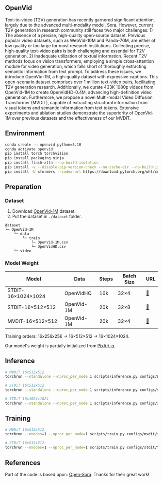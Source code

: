 ## OpenVid
Text-to-video (T2V) generation has recently garnered significant attention, largely due to the advanced multi-modality model, Sora. However, current T2V generation in research community still faces two major challenges: 1) The absence of a precise, high-quality open-source dataset. Previous popular video datasets, such as WebVid-10M and Panda-70M, are either of low quality or too large for most research institutions. Collecting precise, high-quality text-video pairs is both challenging and essential for T2V generation. 2) Inadequate utilization of textual information. Recent T2V methods focus on vision transformers, employing a simple cross-attention module for video generation, which falls short of thoroughly extracting semantic information from text prompt.
To address these issues, we introduce OpenVid-1M, a high-quality dataset with expressive captions. This open-scenario dataset comprises over 1 million text-video pairs, facilitating T2V generation research. Additionally, we curate 433K 1080p videos from OpenVid-1M to create OpenVidHD-0.4M, advancing high-definition video generation. Furthermore, we propose a novel Multi-modal Video Diffusion Transformer (MVDiT), capable of extracting structural information from visual tokens and semantic information from text tokens. Extensive experiments and ablation studies demonstrate the superiority of OpenVid-1M over previous datasets and the effectiveness of our MVDiT.

## Environment

```bash
conda create -n openvid python=3.10
conda activate openvid
pip install torch torchvision
pip install packaging ninja
pip install flash-attn --no-build-isolation
pip install -v --disable-pip-version-check --no-cache-dir --no-build-isolation --config-settings "--build-option=--cpp_ext" --config-settings "--build-option=--cuda_ext" git+https://github.com/NVIDIA/apex.git
pip install -U xformers --index-url https://download.pytorch.org/whl/cu121
```

## Preparation
### Dataset
1. Download [OpenVid-1M](https://huggingface.co/datasets/nkp37/OpenVid-1M) dataset.
2. Put the dataset in `./dataset` folder.
```
dataset
└─ OpenVid-1M
    └─ data
        └─ train
            └─ OpenVid-1M.csv
            └─ OpenVidHD.csv
    └─ video
```

### Model Weight
| Model | Data | Steps | Batch Size | URL                                                                                           |
|------------|--------|-------------|------------|-----------------------------------------------------------------------------------------------|
| STDiT-16×1024×1024 | OpenVidHQ | 16k | 32×4 | [:link:](https://huggingface.co/datasets/nkp37/OpenVid-1M) |
| STDiT-16×512×512 | OpenVid-1M | 20k | 32×8 | [:link:](https://huggingface.co/datasets/nkp37/OpenVid-1M) |
| MVDiT-16×512×512 | OpenVid-1M | 20k | 32×4 | [:link:](https://huggingface.co/datasets/nkp37/OpenVid-1M) |

Training orders: 16x256x256 $\rightarrow$ 16×512×512 $\rightarrow$ 16×1024×1024.

Our model's weight is partially initialized from [PixArt-α](https://github.com/PixArt-alpha/PixArt-alpha).

## Inference
```bash
# MVDiT 16x512x512
torchrun --standalone --nproc_per_node 1 scripts/inference.py configs/mvdit/inference/16x512x512.py --ckpt-path MVDiT-16x512x512.pth

# STDiT 16x512x512
torchrun --standalone --nproc_per_node 1 scripts/inference.py configs/stdit/inference/16x512x512.py --ckpt-path STDiT-16x512x512.pth

# STDiT 16x1024x1024
torchrun --standalone --nproc_per_node 1 scripts/inference.py configs/stdit/inference/16x1024x1024.py --ckpt-path STDiT-16x1024x1024.pth 
```

## Training
```bash
# MVDiT 16x512x512
torchrun --nnodes=1 --nproc_per_node=1 scripts/train.py configs/mvdit/train/16x512x512.py

# STDiT 16x512x512
torchrun --nnodes=1 --nproc_per_node=1 scripts/train.py configs/stdit/train/16x512x512.py
```

## References
Part of the code is based upon:
[Open-Sora](https://github.com/hpcaitech/Open-Sora).
Thanks for their great work!